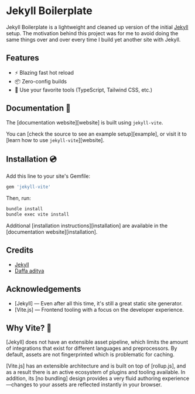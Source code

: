 # Jekyll Boilerplate

Jekyll Boilerplate is a lightweight and cleaned up version of the initial [Jekyll](https://jekyllrb.com/) setup. The motivation behind this project was for me to avoid doing the same things over and over every time I build yet another site with Jekyll.

## Features

- ⚡️ Blazing fast hot reload
- 📦 Zero-config builds
- 🎨 Use your favorite tools (TypeScript, Tailwind CSS, etc.)

## Documentation 📖

The [documentation website][website] is built using `jekyll-vite`.

You can [check the source to see an example setup][example], or visit it to
[learn how to use `jekyll-vite`][website].

## Installation 💿

Add this line to your site's Gemfile:

```ruby
gem 'jekyll-vite'
```

Then, run:

```bash
bundle install
bundle exec vite install
```

Additional [installation instructions][installation] are available in the [documentation website][installation].

## Credits

* [Jekyll](https://jekyllrb.com/)
* [Daffa aditya](https://blog-daffa.vercel.app)

## Acknowledgements

- [Jekyll] — Even after all this time, it's still a great static site generator.
- [Vite.js] — Frontend tooling with a focus on the developer experience.

## Why Vite? 🤔

[Jekyll] does not have an extensible asset pipeline, which limits the amount of
integrations that exist for different languages and preprocessors. By default,
assets are not fingerprinted which is problematic for caching.

[Vite.js] has an extensible architecture and is built on top of [rollup.js], and as
a result there is an active ecosystem of plugins and tooling available. In addition,
its [no bundling] design provides a very fluid authoring experience—changes to
your assets are reflected instantly in your browser.


